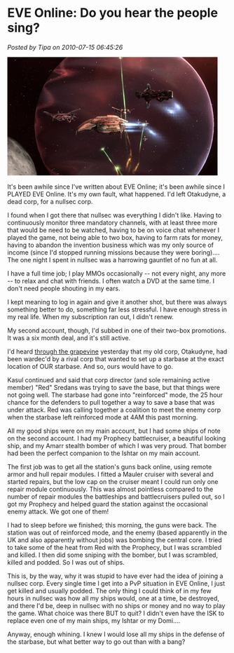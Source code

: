 # EVE Online: Do you hear the people sing?

*Posted by Tipa on 2010-07-15 06:45:26*

[![](../../../uploads/2010/07/ExeFile-2010-07-15-01-09-22-23-480x270.jpg "Repping the guns protecting the starbase")](../../../uploads/2010/07/ExeFile-2010-07-15-01-09-22-23.jpg)

It's been awhile since I've written about EVE Online; it's been awhile since I PLAYED EVE Online. It's my own fault, what happened. I'd left Otakudyne, a dead corp, for a nullsec corp. 

I found when I got there that nullsec was everything I didn't like. Having to continuously monitor three mandatory channels, with at least three more that would be need to be watched, having to be on voice chat whenever I played the game, not being able to two box, having to farm rats for money, having to abandon the invention business which was my only source of income (since I'd stopped running missions because they were boring).... The one night I spent in nullsec was a harrowing gauntlet of no fun at all.

I have a full time job; I play MMOs occasionally -- not every night, any more -- to relax and chat with friends. I often watch a DVD at the same time. I don't need people shouting in my ears.

I kept meaning to log in again and give it another shot, but there was always something better to do, something far less stressful. I have enough stress in my real life. When my subscription ran out, I didn't renew.

My second account, though, I'd subbed in one of their two-box promotions. It was a six month deal, and it's still active.

I'd heard [through the grapevine](http://shatteredblog.wordpress.com/) yesterday that my old corp, Otakudyne, had been wardec'd by a rival corp that wanted to set up a starbase at the exact location of OUR starbase. And so, ours would have to go.

Kasul continued and said that corp director (and sole remaining active member) "Red" Sredans was trying to save the base, but that things were not going well. The starbase had gone into "reinforced" mode, the 25 hour chance for the defenders to pull together a way to save a base that was under attack. Red was calling together a coalition to meet the enemy corp when the starbase left reinforced mode at 4AM this past morning.

All my good ships were on my main account, but I had some ships of note on the second account. I had my Prophecy battlecruiser, a beautiful looking ship, and my Amarr stealth bomber of which I was very proud. That bomber had been the perfect companion to the Ishtar on my main account.

The first job was to get all the station's guns back online, using remote armor and hull repair modules. I fitted a Mauler cruiser with several and started repairs, but the low cap on the cruiser meant I could run only one repair module continuously. This was almost pointless compared to the number of repair modules the battleships and battlecruisers pulled out, so I got my Prophecy and helped guard the station against the occasional enemy attack. We got one of them!

I had to sleep before we finished; this morning, the guns were back. The station was out of reinforced mode, and the enemy (based apparently in the UK and also apparently without jobs) was bombing the central core. I tried to take some of the heat from Red with the Prophecy, but I was scrambled and killed. I then did some sniping with the bomber, but I was scrambled, killed and podded. So I was out of ships.

This is, by the way, why it was stupid to have ever had the idea of joining a nullsec corp. Every single time I get into a PvP situation in EVE Online, I just get killed and usually podded. The only thing I could think of in my few hours in nullsec was how all my ships would, one at a time, be destroyed, and there I'd be, deep in nullsec with no ships or money and no way to play the game. What choice was there BUT to quit? I didn't even have the ISK to replace even one of my main ships, my Ishtar or my Domi....

Anyway, enough whining. I knew I would lose all my ships in the defense of the starbase, but what better way to go out than with a bang?

